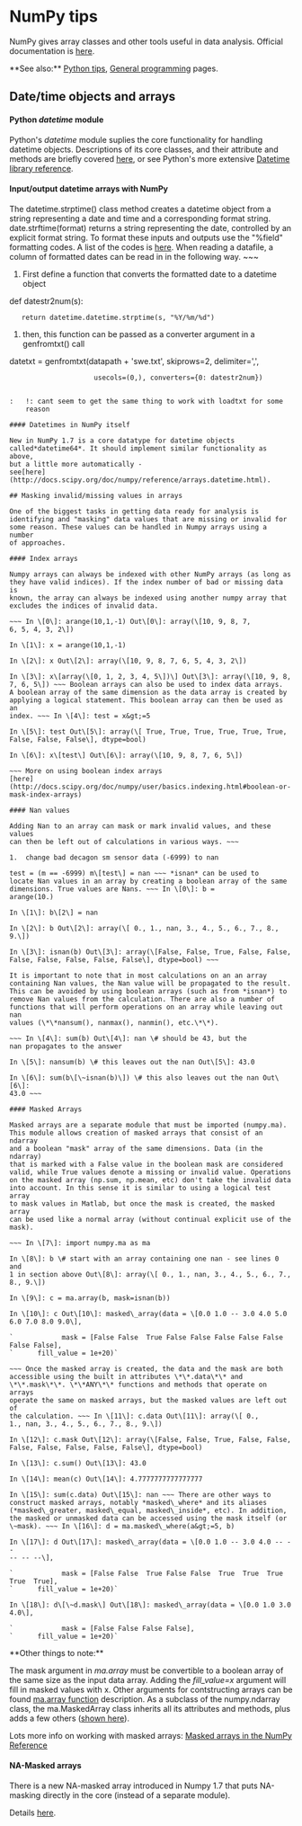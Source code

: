 # NumPy tips

NumPy gives array classes and other tools useful in data analysis.
Official documentation is [here](http://docs.scipy.org/doc/).

 **See also:\*\* [Python tips](procedures:pythontips),
        [General programming](procedures:programming) pages.

## Date/time objects and arrays

#### Python *datetime* module

Python's *datetime* module suplies the core functionality for handling
datetime objects. Descriptions of its core classes, and their attribute
and methods are briefly covered
[here](procedures:pythontips#The_datetime_module), or see
Python's more extensive [Datetime library
reference](http://docs.python.org/library/datetime.html).

#### Input/output datetime arrays with NumPy

The datetime.strptime() class method creates a datetime object from a
string representing a date and time and a corresponding format string.
date.strftime(format) returns a string representing the date, controlled
by an explicit format string. To format these inputs and outputs use the
"%field" formatting codes. A list of the codes is
[here](http://docs.python.org/library/datetime.html#strftime-strptime-behavior).
When reading a datafile, a column of formatted dates can be read in in
the following way. ~~~

1.  First define a function that converts the formatted date to a
    datetime object

def datestr2num(s):

`   return datetime.datetime.strptime(s, "%Y/%m/%d")`

1.  then, this function can be passed as a converter argument in
    a genfromtxt() call

datetxt = genfromtxt(datapath + 'swe.txt', skiprows=2, delimiter=',',

`                     usecols=(0,), converters={0: datestr2num})`

~~~

:   !: cant seem to get the same thing to work with loadtxt for some
    reason

#### Datetimes in NumPy itself

New in NumPy 1.7 is a core datatype for datetime objects
called*datetime64*. It should implement similar functionality as above,
but a little more automatically -
see[here](http://docs.scipy.org/doc/numpy/reference/arrays.datetime.html).

## Masking invalid/missing values in arrays

One of the biggest tasks in getting data ready for analysis is
identifying and "masking" data values that are missing or invalid for
some reason. These values can be handled in Numpy arrays using a number
of approaches.

#### Index arrays

Numpy arrays can always be indexed with other NumPy arrays (as long as
they have valid indices). If the index number of bad or missing data is
known, the array can always be indexed using another numpy array that
excludes the indices of invalid data.

~~~ In \[0\]: arange(10,1,-1) Out\[0\]: array(\[10, 9, 8, 7,
6, 5, 4, 3, 2\])

In \[1\]: x = arange(10,1,-1)

In \[2\]: x Out\[2\]: array(\[10, 9, 8, 7, 6, 5, 4, 3, 2\])

In \[3\]: x\[array(\[0, 1, 2, 3, 4, 5\])\] Out\[3\]: array(\[10, 9, 8,
7, 6, 5\]) ~~~ Boolean arrays can also be used to index data arrays.
A boolean array of the same dimension as the data array is created by
applying a logical statement. This boolean array can then be used as an
index. ~~~ In \[4\]: test = x&gt;=5

In \[5\]: test Out\[5\]: array(\[ True, True, True, True, True, True,
False, False, False\], dtype=bool)

In \[6\]: x\[test\] Out\[6\]: array(\[10, 9, 8, 7, 6, 5\])

~~~ More on using boolean index arrays
[here](http://docs.scipy.org/doc/numpy/user/basics.indexing.html#boolean-or-mask-index-arrays)

#### Nan values

Adding Nan to an array can mask or mark invalid values, and these values
can then be left out of calculations in various ways. ~~~

1.  change bad decagon sm sensor data (-6999) to nan

test = (m == -6999) m\[test\] = nan ~~~ *isnan* can be used to
locate Nan values in an array by creating a boolean array of the same
dimensions. True values are Nans. ~~~ In \[0\]: b =
arange(10.)

In \[1\]: b\[2\] = nan

In \[2\]: b Out\[2\]: array(\[ 0., 1., nan, 3., 4., 5., 6., 7., 8.,
9.\])

In \[3\]: isnan(b) Out\[3\]: array(\[False, False, True, False, False,
False, False, False, False, False\], dtype=bool) ~~~

It is important to note that in most calculations on an an array
containing Nan values, the Nan value will be propagated to the result.
This can be avoided by using boolean arrays (such as from *isnan*) to
remove Nan values from the calculation. There are also a number of
functions that will perform operations on an array while leaving out nan
values (\*\*nansum(), nanmax(), nanmin(), etc.\*\*).

~~~ In \[4\]: sum(b) Out\[4\]: nan \# should be 43, but the
nan propagates to the answer

In \[5\]: nansum(b) \# this leaves out the nan Out\[5\]: 43.0

In \[6\]: sum(b\[\~isnan(b)\]) \# this also leaves out the nan Out\[6\]:
43.0 ~~~

#### Masked Arrays

Masked arrays are a separate module that must be imported (numpy.ma).
This module allows creation of masked arrays that consist of an ndarray
and a boolean "mask" array of the same dimensions. Data (in the ndarray)
that is marked with a False value in the boolean mask are considered
valid, while True values denote a missing or invalid value. Operations
on the masked array (np.sum, np.mean, etc) don't take the invalid data
into account. In this sense it is similar to using a logical test array
to mask values in Matlab, but once the mask is created, the masked array
can be used like a normal array (without continual explicit use of the
mask).

~~~ In \[7\]: import numpy.ma as ma

In \[8\]: b \# start with an array containing one nan - see lines 0 and
1 in section above Out\[8\]: array(\[ 0., 1., nan, 3., 4., 5., 6., 7.,
8., 9.\])

In \[9\]: c = ma.array(b, mask=isnan(b))

In \[10\]: c Out\[10\]: masked\_array(data = \[0.0 1.0 -- 3.0 4.0 5.0
6.0 7.0 8.0 9.0\],

`            mask = [False False  True False False False False False False False],
`      fill_value = 1e+20)`

~~~ Once the masked array is created, the data and the mask are both
accessible using the built in attributes \*\*.data\*\* and
\*\*.mask\*\*. \*\*ANY\*\* functions and methods that operate on arrays
operate the same on masked arrays, but the masked values are left out of
the calculation. ~~~ In \[11\]: c.data Out\[11\]: array(\[ 0.,
1., nan, 3., 4., 5., 6., 7., 8., 9.\])

In \[12\]: c.mask Out\[12\]: array(\[False, False, True, False, False,
False, False, False, False, False\], dtype=bool)

In \[13\]: c.sum() Out\[13\]: 43.0

In \[14\]: mean(c) Out\[14\]: 4.7777777777777777

In \[15\]: sum(c.data) Out\[15\]: nan ~~~ There are other ways to
construct masked arrays, notably *masked\_where* and its aliases
(*masked\_greater, masked\_equal, masked\_inside*, etc). In addition,
the masked or unmasked data can be accessed using the mask itself (or
\~mask). ~~~ In \[16\]: d = ma.masked\_where(a&gt;=5, b)

In \[17\]: d Out\[17\]: masked\_array(data = \[0.0 1.0 -- 3.0 4.0 -- --
-- -- --\],

`            mask = [False False  True False False  True  True  True  True  True],
`      fill_value = 1e+20)`

In \[18\]: d\[\~d.mask\] Out\[18\]: masked\_array(data = \[0.0 1.0 3.0
4.0\],

`            mask = [False False False False],
`      fill_value = 1e+20)`

~~~

 **Other things to note:\*\*

The mask argument in *ma.array* must be convertible to a boolean array
of the same size as the input data array. Adding the *fill\_value=x*
argument will fill in masked values with x. Other arguments for
contstructing arrays can be found [ma.array
function](http://docs.scipy.org/doc/numpy/reference/generated/numpy.ma.array.html#numpy.ma.array)
description. As a subclass of the numpy.ndarray class, the
ma.MaskedArray class inherits all its attributes and methods, plus adds
a few others ([shown
here](http://docs.scipy.org/doc/numpy/reference/maskedarray.baseclass.html#numpy.ma.MaskedArray)).

Lots more info on working with masked arrays: [Masked arrays in the
NumPy
Reference](http://docs.scipy.org/doc/numpy/reference/maskedarray.html)

#### NA-Masked arrays

There is a new NA-masked array introduced in Numpy 1.7 that puts
NA-masking directly in the core (instead of a separate module).

Details
[here](http://docs.scipy.org/doc/numpy/reference/arrays.maskna.html).
